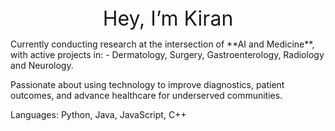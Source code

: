 <!-- Blinking "Hey, I'm Kiran" -->
<svg width="100%" height="60">
  <text x="50%" y="50%" dominant-baseline="middle" text-anchor="middle" font-size="32" fill="black">
    <animate attributeName="opacity" values="1;0;1" dur="1s" repeatCount="indefinite"/>
    Hey, I’m Kiran
  </text>
</svg>
Currently conducting research at the intersection of **AI and Medicine**, with active projects in:  
-  Dermatology, Surgery, Gastroenterology, Radiology and Neurology. 

Passionate about using technology to improve diagnostics, patient outcomes, and advance healthcare for underserved communities.

Languages: Python, Java, JavaScript, C++

